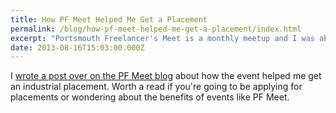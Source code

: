 ```yaml
---
title: How PF Meet Helped Me Get a Placement
permalink: /blog/how-pf-meet-helped-me-get-a-placement/index.html
excerpt: "Portsmouth Freelancer's Meet is a monthly meetup and I was able to get a placement through the people I met there"
date: 2013-08-16T15:03:00.000Z
---
```


I [wrote a post over on the PF Meet blog](http://www.pfmeet.co.uk/how-pf-meet-helped-me-get-a-placement) about how the event helped me get an industrial placement. Worth a read if you're going to be applying for placements or wondering about the benefits of events like PF Meet.